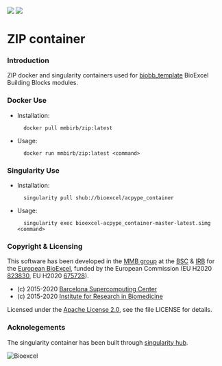 [![](https://quay.io/repository/biocontainers/biobb_io/status)](https://hub.docker.com/r/mmbirb/zip)
[![](https://img.shields.io/badge/License-Apache%202.0-blue.svg)](https://opensource.org/licenses/Apache-2.0)

# ZIP container

### Introduction
ZIP docker and singularity containers used for [biobb_template](https://github.com/bioexcel/biobb_template) BioExcel Building Blocks modules.

### Docker Use

* Installation:


        docker pull mmbirb/zip:latest


* Usage:


        docker run mmbirb/zip:latest <command>

### Singularity Use

* Installation:


        singularity pull shub://bioexcel/acpype_container


* Usage:


        singularity exec bioexcel-acpype_container-master-latest.simg <command>


### Copyright & Licensing
This software has been developed in the [MMB group](http://mmb.irbbarcelona.org) at the [BSC](http://www.bsc.es/) & [IRB](https://www.irbbarcelona.org/) for the [European BioExcel](http://bioexcel.eu/), funded by the European Commission (EU H2020 [823830](http://cordis.europa.eu/projects/823830), EU H2020 [675728](http://cordis.europa.eu/projects/675728)).

* (c) 2015-2020 [Barcelona Supercomputing Center](https://www.bsc.es/)
* (c) 2015-2020 [Institute for Research in Biomedicine](https://www.irbbarcelona.org/)

Licensed under the
[Apache License 2.0](https://www.apache.org/licenses/LICENSE-2.0), see the file LICENSE for details.

### Acknolegements
The singularity container has been built through [singularity hub](https://singularity-hub.org/).

![](https://bioexcel.eu/wp-content/uploads/2019/04/Bioexcell_logo_1080px_transp.png "Bioexcel")
